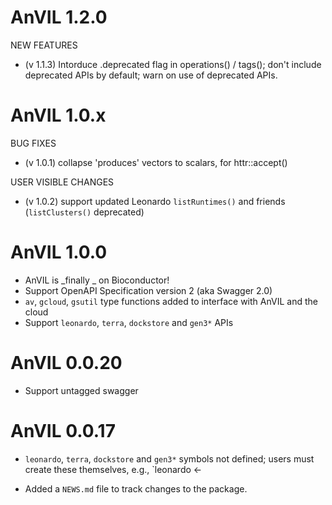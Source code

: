 # AnVIL 1.2.0

NEW FEATURES

- (v 1.1.3) Intorduce .deprecated flag in operations() / tags(); don't include
  deprecated APIs by default; warn on use of deprecated APIs.

# AnVIL 1.0.x

BUG FIXES

- (v 1.0.1) collapse 'produces' vectors to scalars, for httr::accept()

USER VISIBLE CHANGES

- (v 1.0.2) support updated Leonardo `listRuntimes()` and friends
  (`listClusters()` deprecated)

# AnVIL 1.0.0

- AnVIL is _finally
_ on Bioconductor!
- Support OpenAPI Specification version 2 (aka Swagger 2.0)
- `av`, `gcloud`, `gsutil` type functions added to interface with AnVIL
  and the cloud
- Support `leonardo`, `terra`, `dockstore` and `gen3*` APIs

# AnVIL 0.0.20

- Support untagged swagger

# AnVIL 0.0.17

- `leonardo`, `terra`, `dockstore` and `gen3*` symbols not defined; users must
  create these themselves, e.g., `leonardo <-

- Added a `NEWS.md` file to track changes to the package.
